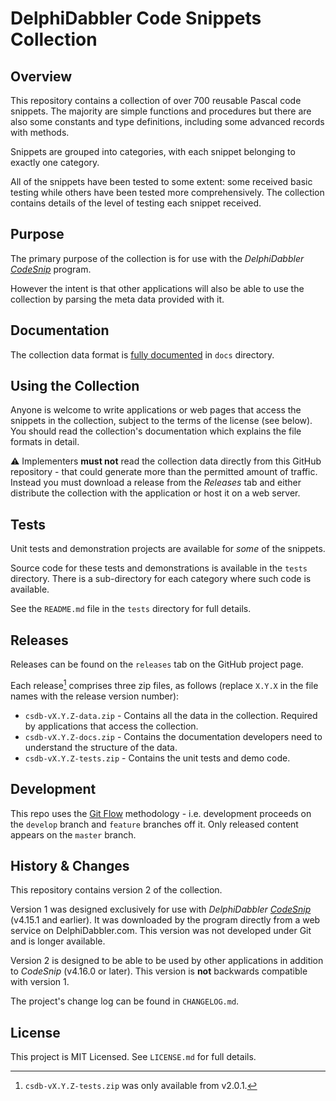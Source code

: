 # DelphiDabbler Code Snippets Collection

## Overview

This repository contains a collection of over 700 reusable Pascal code snippets. The majority are simple functions and procedures but there are also some constants and type definitions, including some advanced records with methods.

Snippets are grouped into categories, with each snippet belonging to exactly one category.

All of the snippets have been tested to some extent: some received basic testing while others have been tested more comprehensively. The collection contains details of the level of testing each snippet received.

## Purpose

The primary purpose of the collection is for use with the _DelphiDabbler [CodeSnip](https://github.com/delphidabbler/codesnip)_ program.

However the intent is that other applications will also be able to use the collection by parsing the meta data provided with it.

## Documentation

The collection data format is [fully documented](https://htmlpreview.github.io/?https://github.com/delphidabbler/code-snippets/blob/master/docs/index.html) in `docs` directory.

## Using the Collection

Anyone is welcome to write applications or web pages that access the snippets in the collection, subject to the terms of the license (see below). You should read the collection's documentation which explains the file formats in detail.

⚠️ Implementers **must not** read the collection data directly from this GitHub repository - that could generate more than the permitted amount of traffic. Instead you must download a release from the _Releases_ tab and either distribute the collection with the application or host it on a web server.

## Tests

Unit tests and demonstration projects are available for _some_ of the snippets.

Source code for these tests and demonstrations is available in the `tests` directory. There is a sub-directory for each category where such code is available.

See the `README.md` file in the `tests` directory for full details.

## Releases

Releases can be found on the `releases` tab on the GitHub project page.

Each release[^1] comprises three zip files, as follows (replace `X.Y.X` in the file names with the release version number):

* `csdb-vX.Y.Z-data.zip` - Contains all the data in the collection. Required by applications that access the collection.
* `csdb-vX.Y.Z-docs.zip` - Contains the documentation developers need to understand the structure of the data.
* `csdb-vX.Y.Z-tests.zip` - Contains the unit tests and demo code.

## Development

This repo uses the [Git Flow](http://nvie.com/posts/a-successful-git-branching-model/) methodology - i.e. development proceeds on the `develop` branch and `feature` branches off it. Only released content appears on the `master` branch.

## History & Changes

This repository contains version 2 of the collection.

Version 1 was designed exclusively for use with _DelphiDabbler [CodeSnip](https://github.com/delphidabbler/codesnip)_ (v4.15.1 and earlier). It was downloaded by the program directly from a web service on DelphiDabbler.com. This version was not developed under Git and is longer available.

Version 2 is designed to be able to be used by other applications in addition to _CodeSnip_ (v4.16.0 or later). This version is **not** backwards compatible with version 1.

The project's change log can be found in `CHANGELOG.md`.

## License

This project is MIT Licensed. See `LICENSE.md` for full details.

[^1]: `csdb-vX.Y.Z-tests.zip` was only available from v2.0.1.
